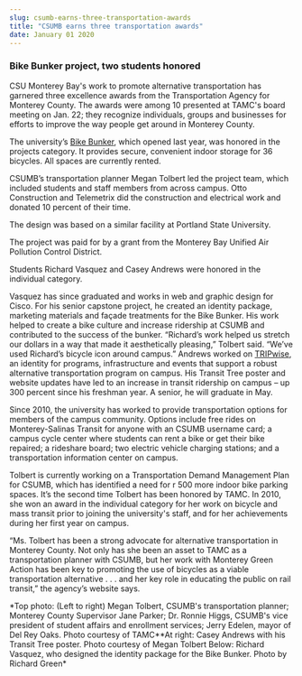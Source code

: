 ```yaml
---
slug: csumb-earns-three-transportation-awards
title: "CSUMB earns three transportation awards"
date: January 01 2020
---
```


<h3>Bike Bunker project, two students honored</h3><p>CSU Monterey Bay's work to promote alternative transportation has garnered three excellence awards from the Transportation Agency for Monterey County. The awards were among 10 presented at TAMC's board meeting on Jan. 22; they recognize individuals, groups and businesses for efforts to improve the way people get around in Monterey County.
</p><p>The university’s <a href="//activities.csumb.edu/bike-bunker">Bike Bunker</a>, which opened last year, was honored in the projects category. It provides secure, convenient indoor storage for 36 bicycles. All spaces are currently rented.
</p><p>CSUMB’s transportation planner Megan Tolbert led the project team, which included students and staff members from across campus. Otto Construction and Telemetrix did the construction and electrical work and donated 10 percent of their time.
</p><p>The design was based on a similar facility at Portland State University.
</p><p>The project was paid for by a grant from the Monterey Bay Unified Air Pollution Control District. 
</p><p>Students Richard Vasquez and Casey Andrews were honored in the individual category.
</p><p>Vasquez has since graduated and works in web and graphic design for Cisco. For his senior capstone project, he created an identity package, marketing materials and façade treatments for the Bike Bunker. His work helped to create a bike culture and increase ridership at CSUMB and contributed to the success of the bunker. “Richard’s work helped us stretch our dollars in a way that made it aesthetically pleasing,” Tolbert said. “We’ve used Richard’s bicycle icon around campus.” Andrews worked on <a href="http://transportation.csumb.edu/tripwise-home">TRIPwise</a>, an identity for programs, infrastructure and events that support a robust alternative transportation program on campus. His Transit Tree poster and website updates have led to an increase in transit ridership on campus – up 300 percent since his freshman year. A senior, he will graduate in May.
</p><p>Since 2010, the university has worked to provide transportation options for members of the campus community. Options include free rides on Monterey-Salinas Transit for anyone with an CSUMB username card; a campus cycle center where students can rent a bike or get their bike repaired; a rideshare board; two electric vehicle charging stations; and a transportation information center on campus.
</p><p>Tolbert is currently working on a Transportation Demand Management Plan for CSUMB, which has identified a need for r 500 more indoor bike parking spaces. It’s the second time Tolbert has been honored by TAMC. In 2010, she won an award in the individual category for her work on bicycle and mass transit prior to joining the university's staff, and for her achievements during her first year on campus.
</p><p>“Ms. Tolbert has been a strong advocate for alternative transportation in Monterey County. Not only has she been an asset to TAMC as a transportation planner with CSUMB, but her work with Monterey Green Action has been key to promoting the use of bicycles as a viable transportation alternative . . . and her key role in educating the public on rail transit,” the agency’s website says.
</p><p>*Top photo: (Left to right) Megan Tolbert, CSUMB's transportation planner; Monterey County Supervisor Jane Parker; Dr. Ronnie Higgs, CSUMB's vice president of student affairs and enrollment services; Jerry Edelen, mayor of Del Rey Oaks. Photo courtesy of TAMC**At right: Casey Andrews with his Transit Tree poster. Photo courtesy of Megan Tolbert Below: Richard Vasquez, who designed the identity package for the Bike Bunker. Photo by Richard Green*
</p><p> 
</p>

